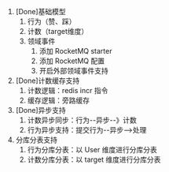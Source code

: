 1. [Done]基础模型
   1. 行为（赞、踩）
   2. 计数（target维度）
   3. 领域事件
      1. 添加 RocketMQ starter
      2. 添加 RocketMQ 配置
      3. 开启外部领域事件支持
2. [Done]计数缓存支持
   1. 计数逻辑：redis incr 指令
   2. 缓存逻辑：旁路缓存
3. [Done]异步支持
   1. 计数异步同步：行为--异步--》计数
   2. 行为异步支持：提交行为--异步-->处理
4. 分库分表支持
   1. 行为分库分表：以 User 维度进行分库分表
   2. 计数分库分表：以 target 维度进行分库分表
